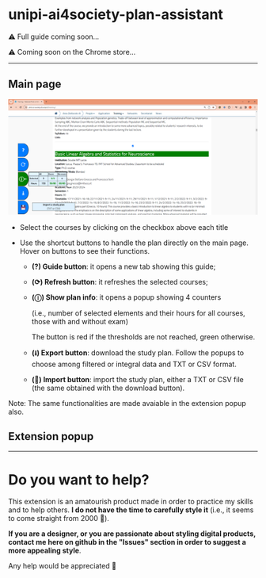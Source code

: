 # unipi-ai4society-plan-assistant

⚠️ Full guide coming soon...

⚠️ Coming soon on the Chrome store...
_____
## Main page
![](https://github.com/FrancescoDiCursi/unipi-ai4society-plan-assistant/blob/main/preview%20imgs/img1.png?raw=true)

- Select the courses by clicking on the checkbox above each title
  
- Use the shortcut buttons to handle the plan directly on the main page. Hover on buttons to see their functions.
  
   - **(?) Guide button**: it opens a new tab showing this guide;
     
   - **(⟳) Refresh button**: it refreshes the selected courses;
     
   - **(ⓘ) Show plan info**: it opens a popup showing 4 counters

     (i.e., number of selected elements and their hours for all courses, those with and without exam)

     The button is red if the thresholds are not reached, green otherwise.

  - **(⭳) Export button**: download the study plan. Follow the popups to choose among filtered or integral data and TXT or CSV format.
  - **(💾) Import button**: import the study plan, either a TXT or CSV file (the same obtained with the download button).

Note: The same functionalities are made avaiable in the extension popup also.

## Extension popup

  
_____
# Do you want to help?

This extension is an amatourish product made in order to practice my skills and to help others. **I do not have the time to carefully style it** (i.e., it seems to come straight from 2000 🙈).

**If you are a designer, or you are passionate about styling digital products, contact me here on github in the "Issues" section in order to suggest a more appealing style**.

 Any help would be appreciated 🤙
